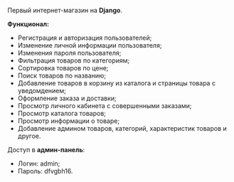 Первый интернет-магазин на <b>Django</b>.

<b>Функционал:</b>
<ul>
  <li>Регистрация и авторизация пользователей;</li>
  <li>Изменение личной информации пользователя;</li>
  <li>Изменения пароля пользователя;</li>
  <li>Фильтрация товаров по категориям;</li>
  <li>Сортировка товаров по цене;</li>
  <li>Поиск товаров по названию;</li>
  <li>Добавление товаров в корзину из каталога и страницы товара с уведомдением;</li>
  <li>Оформление заказа и доставки;</li>
  <li>Просмотр личного кабинета с совершенными заказами;</li>
  <li>Просмотр каталога товаров;</li>
  <li>Просмотр информации о товаре;</li>
  <li>Добавление админом товаров, категорий, характеристик товаров и другое.</li>
</ul>

Доступ в <b>админ-панель</b>: 
<ul>
  <li>Логин: admin;</li>
  <li>Пароль: dfvgbh16.</li>
</ul>
